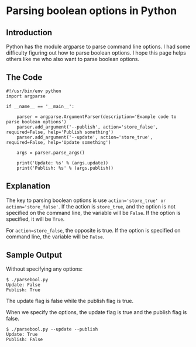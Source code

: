 # Parsing boolean options in Python
## Introduction
Python has the module argparse to parse command line options. 
I had some difficulty figuring out how to parse boolean options.
I hope this page helps others like me who also want to parse boolean options.

## The Code
```
#!/usr/bin/env python
import argparse

if __name__ == '__main__':

    parser = argparse.ArgumentParser(description='Example code to parse boolean options')
    parser.add_argument('--publish', action='store_false', required=False, help='Publish something')
    parser.add_argument('--update', action='store_true', required=False, help='Update something')

    args = parser.parse_args()
    
    print('Update: %s' % (args.update))
    print('Publish: %s' % (args.publish))
```

## Explanation
The key to parsing boolean options is use `action='store_true' or action='store_false'`.
If the action is `store_true`, and the option is not specified on the command line, the variable will be `False`.
If the option is specified, it will be `True`.

For `action=store_false`, the opposite is true. If the option is specified on command line, the variable will be `False`.

## Sample Output

Without specifying any options:
```
$ ./parsebool.py 
Update: False
Publish: True
```

The update flag is false while the publish flag is true.

When we specify the options, the update flag is true and the publish flag is false.
```
$ ./parsebool.py --update --publish
Update: True
Publish: False
```
